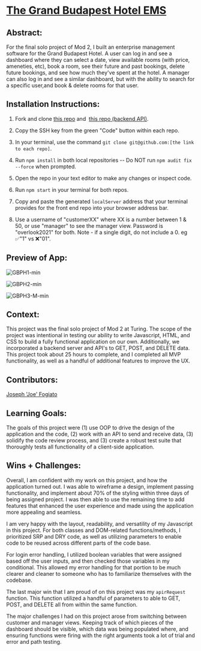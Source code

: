 # [The Grand Budapest Hotel EMS](https://jfogiato.github.io/)

  

## Abstract:

[//]: <>

For the final solo project of Mod 2, I built an enterprise management software for the Grand Budapest Hotel. A user can log in and see a dashboard where they can select a date, view available rooms (with price, ameneties, etc), book a room, see their future and past bookings, delete future bookings, and see how much they've spent at the hotel. A manager can also log in and see a similar dashboard, but with the ability to search for a specific user,and book & delete rooms for that user.


## Installation Instructions:

[//]: <>

1. Fork and clone [this repo](https://github.com/jfogiato/overlook) and  [this repo (backend API)](https://github.com/turingschool-examples/overlook-api).

1. Copy the SSH key from the green "Code" button within each repo.

1. In your terminal, use the command `git clone git@github.com:[the link to each repo]`.

1. Run `npm install` in both local repositories -- Do NOT run `npm audit fix --force` when prompted.

1. Open the repo in your text editor to make any changes or inspect code.

1. Run `npm start` in your terminal for both repos.

1. Copy and paste the generated `localServer` address that your terminal provides for the front end repo into your browser address bar.

1. Use a username of "customerXX" where XX is a number between 1 & 50, or use "manager" to see the manager view. Password is "overlook2021" for both. Note - if a single digit, do not include a 0. eg ✅"1" vs ❌"01".
  

## Preview of App:

[//]: <>
![GBPH1-min](https://user-images.githubusercontent.com/57634618/223189791-4d69aa4b-3eb2-4ddc-96ab-ac799d844628.gif)

![GBPH2-min](https://user-images.githubusercontent.com/57634618/223189847-9a8f6679-a8ad-46f0-b1a5-1d6a53aeeb8a.gif)

![GBPH3-M-min](https://user-images.githubusercontent.com/57634618/223189857-3aedd269-d549-4fb8-94ee-eecc5a7b21ff.gif)
 

## Context:

[//]: <>

This project was the final solo project of Mod 2 at Turing. The scope of the project was intentional in testing our ability to write Javascript, HTML, and CSS to build a fully functional application on our own. Additionally, we incorporated a backend server and API's to GET, POST, and DELETE data. This project took about 25 hours to complete, and I completed all MVP functionality, as well as a handful of additional features to improve the UX.


## Contributors:

[//]: <>

[Joseph 'Joe' Fogiato](https://github.com/jfogiato)

  
## Learning Goals:

[//]: <>

The goals of this project were (1) use OOP to drive the design of the application and the code, (2) work with an API to send and receive data, (3) solidify the code review process, and (3) create a robust test suite that thoroughly tests all functionality of a client-side application.

  
## Wins + Challenges:

[//]: <>

Overall, I am confident with my work on this project, and how the application turned out. I was able to wireframe a design, implement passing functionality, and implement about 70% of the styling within three days of being assigned project. I was then able to use the remaining time to add features that enhanced the user experience and made using the application more appealing and seamless. 

I am very happy with the layout, readability, and versatility of my Javascript in this project. For both classes and DOM-related functions/methods, I prioritized SRP and DRY code, as well as utilizing parameters to enable code to be reused across different parts of the code base. 

For login error handling, I utilized boolean variables that were assigned based off the user inputs, and then checked those variables in my conditional. This allowed my error handling for that portion to be much clearer and cleaner to someone who has to familiarize themselves with the codebase. 

The last major win that I am proud of on this project was my `apirRequest` function. This function utilized a handful of parameters to able to GET, POST, and DELETE all from within the same function. 


The major challenges I had on this project arose from switching between customer and manager views. Keeping track of which pieces of the dashboard should be visible, which data was being populated where, and ensuring functions were firing with the right arguments took a lot of trial and error and path testing.
